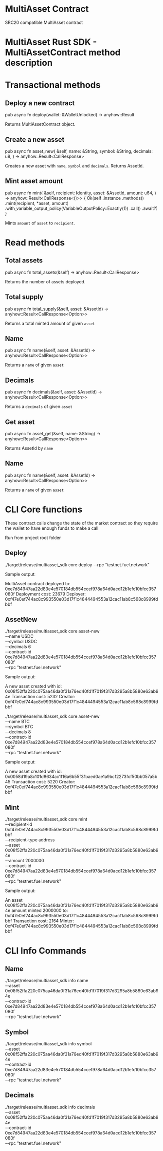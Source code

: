 # MultiAsset Contract
SRC20 compatible MultiAsset contract

# MultiAsset Rust SDK - MultiAssetContract method description

# Transactional methods

## Deploy a new contract

pub async fn deploy(wallet: &WalletUnlocked) -> anyhow::Result<Self>

Returns MultiAssetContract object.


## Create a new asset

pub async fn asset_new(
        &self,
        name: &String,
        symbol: &String,
        decimals: u8,
    ) -> anyhow::Result<CallResponse<AssetId>>

Creates a new asset with `name`, `symbol` and `decimals`.
Returns AssetId.


## Mint asset amount

pub async fn mint(
        &self,
        recipient: Identity,
        asset: &AssetId,
        amount: u64,
    ) -> anyhow::Result<CallResponse<()>> {
        Ok(self
            .instance
            .methods()
            .mint(recipient, *asset, amount)
            .with_variable_output_policy(VariableOutputPolicy::Exactly(1))
            .call()
            .await?)
    }

Mints `amount` of `asset` to `recipient`.


# Read methods

## Total assets

pub async fn total_assets(&self) -> anyhow::Result<CallResponse<u64>>

Returns the number of assets deployed.

## Total supply

pub async fn total_supply(&self, asset: &AssetId) -> anyhow::Result<CallResponse<Option<u64>>>

Returns a total minted amount of given `asset`

## Name

pub async fn name(&self, asset: &AssetId) -> anyhow::Result<CallResponse<Option<String>>>

Returns a `name` of given `asset`

## Decimals

pub async fn decimals(&self, asset: &AssetId) -> anyhow::Result<CallResponse<Option<u8>>>

Returns a `decimals` of given `asset`

## Get asset

pub async fn asset_get(&self, name: &String) -> anyhow::Result<CallResponse<Option<AssetId>>>

Returns AssetId by `name`


## Name

pub async fn name(&self, asset: &AssetId) -> anyhow::Result<CallResponse<Option<u8>>>

Returns a `name` of given `asset`




# CLI Core functions

These contract calls change the state of the market contract so they require the wallet to have enough funds to make a call

Run from project root folder

## Deploy

./target/release/multiasset_sdk core deploy --rpc "testnet.fuel.network"

Sample output:

MultiAsset contract deployed to: 0xe7d84947aa22d83e4e570184db554ccef978a64d0acd12b1efc10bfcc357080f
Deployment cost: 23679
Deployer: 0xf47e0ef744ac8c993550e03d17f1c4844494553a12cac11ab8c568c8999fdbbf

## AssetNew

./target/release/multiasset_sdk core asset-new \
    --name USDC \
    --symbol USDC \
    --decimals 6 \
    --contract-id 0xe7d84947aa22d83e4e570184db554ccef978a64d0acd12b1efc10bfcc357080f \
    --rpc "testnet.fuel.network"

Sample output:

A new asset created with id: 0x08f52ffa220c075aa46da0f31a76ed40fd1f7019f317d3295a8b5880e63ab94e
Transaction cost: 5232
Creator: 0xf47e0ef744ac8c993550e03d17f1c4844494553a12cac11ab8c568c8999fdbbf

./target/release/multiasset_sdk core asset-new \
    --name BTC \
    --symbol BTC \
    --decimals 8 \
    --contract-id 0xe7d84947aa22d83e4e570184db554ccef978a64d0acd12b1efc10bfcc357080f \
    --rpc "testnet.fuel.network"

Sample output:

A new asset created with id: 0x0058d19a8c101d8634ac1f16a6b55f31baed0ae1a9bcf2273fcf50bb057a5b45
Transaction cost: 5220
Creator: 0xf47e0ef744ac8c993550e03d17f1c4844494553a12cac11ab8c568c8999fdbbf

## Mint

./target/release/multiasset_sdk core mint \
    --recipient-id 0xf47e0ef744ac8c993550e03d17f1c4844494553a12cac11ab8c568c8999fdbbf \
    --recipient-type address \
    --asset 0x08f52ffa220c075aa46da0f31a76ed40fd1f7019f317d3295a8b5880e63ab94e \
    --amount 2000000 \
    --contract-id 0xe7d84947aa22d83e4e570184db554ccef978a64d0acd12b1efc10bfcc357080f \
    --rpc "testnet.fuel.network"

Sample output:

An asset 0x08f52ffa220c075aa46da0f31a76ed40fd1f7019f317d3295a8b5880e63ab94e amount minted 2000000 to: 0xf47e0ef744ac8c993550e03d17f1c4844494553a12cac11ab8c568c8999fdbbf
Transaction cost: 2164
Minter: 0xf47e0ef744ac8c993550e03d17f1c4844494553a12cac11ab8c568c8999fdbbf


# CLI Info Commands

## Name

./target/release/multiasset_sdk info name \
    --asset 0x08f52ffa220c075aa46da0f31a76ed40fd1f7019f317d3295a8b5880e63ab94e \
    --contract-id 0xe7d84947aa22d83e4e570184db554ccef978a64d0acd12b1efc10bfcc357080f \
    --rpc "testnet.fuel.network"

## Symbol

./target/release/multiasset_sdk info symbol \
    --asset 0x08f52ffa220c075aa46da0f31a76ed40fd1f7019f317d3295a8b5880e63ab94e \
    --contract-id 0xe7d84947aa22d83e4e570184db554ccef978a64d0acd12b1efc10bfcc357080f \
    --rpc "testnet.fuel.network"

## Decimals

./target/release/multiasset_sdk info decimals \
    --asset 0x08f52ffa220c075aa46da0f31a76ed40fd1f7019f317d3295a8b5880e63ab94e \
    --contract-id 0xe7d84947aa22d83e4e570184db554ccef978a64d0acd12b1efc10bfcc357080f \
    --rpc "testnet.fuel.network"
